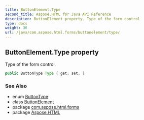 ```yaml
---
title: ButtonElement.Type
second_title: Aspose.HTML for Java API Reference
description: ButtonElement property. Type of the form control
type: docs
weight: 30
url: /java/com.aspose.html.forms/buttonelement/type/
---
```

## ButtonElement.Type property

Type of the form control.

```java
public ButtonType Type { get; set; }
```

### See Also

* enum [ButtonType](../../buttontype/)
* class [ButtonElement](../)
* package [com.aspose.html.forms](../../buttonelement/)
* package [Aspose.HTML](../../../)
